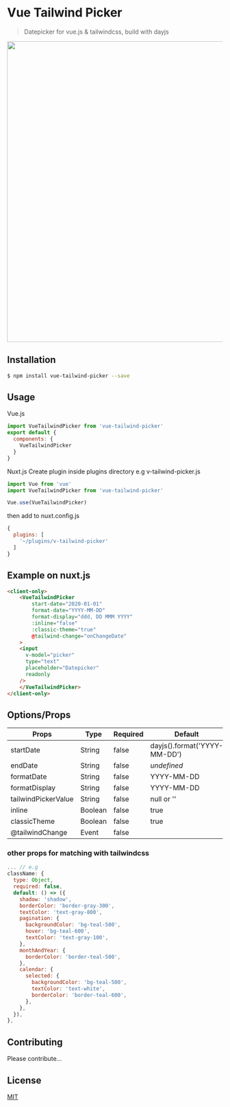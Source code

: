 # Vue Tailwind Picker
>Datepicker for vue.js & tailwindcss, build with dayjs

<p align="center">
  <img width="700px" src="https://raw.githubusercontent.com/kenhyuwa/vue-tailwind-picker/master/vue-tailwind-picker.png?raw=true">
</p>

## Installation

```bash
$ npm install vue-tailwind-picker --save
```

## Usage
Vue.js

```javascript
import VueTailwindPicker from 'vue-tailwind-picker'
export default {
  components: {
    VueTailwindPicker  
  }
}
```

Nuxt.js
Create plugin inside plugins directory e.g v-tailwind-picker.js

```javascript
import Vue from 'vue'
import VueTailwindPicker from 'vue-tailwind-picker'

Vue.use(VueTailwindPicker)
```

then add to nuxt.config.js
```javascript
{
  plugins: [
    '~/plugins/v-tailwind-picker'
  ]
}
```

## Example on nuxt.js

```html
<client-only>
    <VueTailwindPicker
        start-date="2020-01-01"
        format-date="YYYY-MM-DD"
        format-display="ddd, DD MMM YYYY"
        :inline="false"
        :classic-theme="true"
        @tailwind-change="onChangeDate"
    >
    <input
      v-model="picker"
      type="text"
      placeholder="Datepicker"
      readonly
    />
    </VueTailwindPicker>
</client-only>
```

## Options/Props

<table>
  <thead>
  <tr>
    <th>Props</th>
    <th>Type</th>
    <th>Required</th>
    <th>Default</th>
  </tr>
  </thead>
  <tbody>
  <tr>
    <td>startDate</td>
    <td>String</td>
    <td>false</td>
    <td>dayjs().format('YYYY-MM-DD')</td>
  </tr>
  <tr>
    <td>endDate</td>
    <td>String</td>
    <td>false</td>
    <td><i>undefined</i></td>
  </tr>
  <tr>
    <td>formatDate</td>
    <td>String</td>
    <td>false</td>
    <td>YYYY-MM-DD</td>
  </tr>
  <tr>
    <td>formatDisplay</td>
    <td>String</td>
    <td>false</td>
    <td>YYYY-MM-DD</td>
  </tr>
  <tr>
    <td>tailwindPickerValue</td>
    <td>String</td>
    <td>false</td>
    <td>null or ''</td>
  </tr>
  <tr>
    <td>inline</td>
    <td>Boolean</td>
    <td>false</td>
    <td>true</td>
  </tr>
  <tr>
    <td>classicTheme</td>
    <td>Boolean</td>
    <td>false</td>
    <td>true</td>
  </tr>
  <tr>
    <td>@tailwindChange</td>
    <td>Event</td>
    <td>false</td>
    <td></td>
  </tr>
  </tbody>
</table>

### other props for matching with tailwindcss

```javascript
... // e.g
className: {
  type: Object,
  required: false,
  default: () => ({
    shadow: 'shadow',
    borderColor: 'border-gray-300',
    textColor: 'text-gray-800',
    pagination: {
      backgroundColor: 'bg-teal-500',
      hover: 'bg-teal-600',
      textColor: 'text-gray-100',
    },
    monthAndYear: {
      borderColor: 'border-teal-500',
    },
    calendar: {
      selected: {
        backgroundColor: 'bg-teal-500',
        textColor: 'text-white',
        borderColor: 'border-teal-600',
      },
    },
  }),
},
```

## Contributing
Please contribute...

## License

[MIT](http://opensource.org/licenses/MIT)
